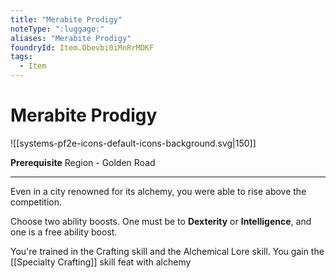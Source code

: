 ```yaml
---
title: "Merabite Prodigy"
noteType: ":luggage:"
aliases: "Merabite Prodigy"
foundryId: Item.Obevbi0iMnRrMDKF
tags:
  - Item
---
```


# Merabite Prodigy
![[systems-pf2e-icons-default-icons-background.svg|150]]

**Prerequisite** Region - Golden Road

* * *

Even in a city renowned for its alchemy, you were able to rise above the competition.

Choose two ability boosts. One must be to **Dexterity** or **Intelligence**, and one is a free ability boost.

You're trained in the Crafting skill and the Alchemical Lore skill. You gain the [[Specialty Crafting]] skill feat with alchemy

